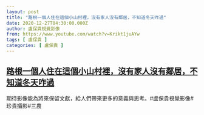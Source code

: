 ```yaml
---
layout: post
title: "路根一個人住在這個小山村裡，沒有家人沒有鄰居，不知道冬天咋過"
date: 2020-12-27T04:30:00.000Z
author: 盧保貴視覺影像
from: https://www.youtube.com/watch?v=Krikt1juAYw
tags: [ 盧保貴 ]
categories: [ 盧保貴 ]
---
```

<!--1609043400000-->
[路根一個人住在這個小山村裡，沒有家人沒有鄰居，不知道冬天咋過](https://www.youtube.com/watch?v=Krikt1juAYw)
------

<div>
期待影像能為將來保留文獻，給人們帶來更多的意義與思考。#盧保貴視覺影像#珍貴攝影#三農
</div>
